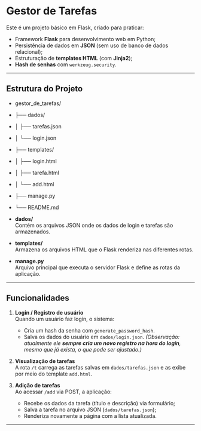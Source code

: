 # Gestor de Tarefas

Este é um projeto básico em Flask, criado para praticar:
- Framework **Flask** para desenvolvimento web em Python;
- Persistência de dados em **JSON** (sem uso de banco de dados relacional);
- Estruturação de **templates HTML** (com **Jinja2**);
- **Hash de senhas** com `werkzeug.security`.

---

##  Estrutura do Projeto

- gestor_de_tarefas/
- ├── dados/
- │ ├── tarefas.json
- │ └── login.json
- ├── templates/
- │ ├── login.html
- │ ├── tarefa.html
- │ └── add.html
- ├── manage.py
- └── README.md

- **dados/**  
  Contém os arquivos JSON onde os dados de login e tarefas são armazenados.

- **templates/**  
  Armazena os arquivos HTML que o Flask renderiza nas diferentes rotas. 

- **manage.py**  
  Arquivo principal que executa o servidor Flask e define as rotas da aplicação.

---

##  Funcionalidades

1. **Login / Registro de usuário**  
   Quando um usuário faz login, o sistema:
   - Cria um hash da senha com `generate_password_hash`.
   - Salva os dados do usuário em `dados/login.json`.
   *(Observação: atualmente ele **sempre cria um novo registro na hora do login**, mesmo que já exista, o que pode ser ajustado.)*

2. **Visualização de tarefas**  
   A rota `/t` carrega as tarefas salvas em `dados/tarefas.json` e as exibe por meio do template `add.html`.

3. **Adição de tarefas**  
   Ao acessar `/add` via POST, a aplicação:
   - Recebe os dados da tarefa (título e descrição) via formulário;
   - Salva a tarefa no arquivo JSON (`dados/tarefas.json`);
   - Renderiza novamente a página com a lista atualizada.

---


